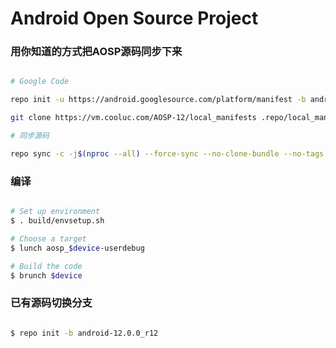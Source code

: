 # Android Open Source Project #

### 用你知道的方式把AOSP源码同步下来 ###

```bash

# Google Code

repo init -u https://android.googlesource.com/platform/manifest -b android-12.0.0_r12 --depth=1

git clone https://vm.cooluc.com/AOSP-12/local_manifests .repo/local_manifests -b 12

# 同步源码

repo sync -c -j$(nproc --all) --force-sync --no-clone-bundle --no-tags
```

### 编译 ###

```bash

# Set up environment
$ . build/envsetup.sh

# Choose a target
$ lunch aosp_$device-userdebug

# Build the code
$ brunch $device
```

### 已有源码切换分支 ###

```bash

$ repo init -b android-12.0.0_r12

```
